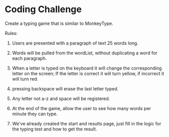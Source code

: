 # Coding Challenge

Create a typing game that is similar to MonkeyType. 

Rules:
1. Users are presented with a paragraph of text 25 words long. 

2. Words will be pulled from the wordList, without duplicating a word for each paragraph. 

3. When a letter is typed on the keyboard it will change the corresponding letter on the screen; If the letter is correct it will turn yellow, if incorrect it will turn red. 

4. pressing backspace will erase the last letter typed. 

5. Any letter not a-z and space will be registered.

6. At the end of the game, allow the user to see how many words per minute they can type. 

7. We've already created the start and results page, just fill in the logic for the typing test and how to get the result. 
